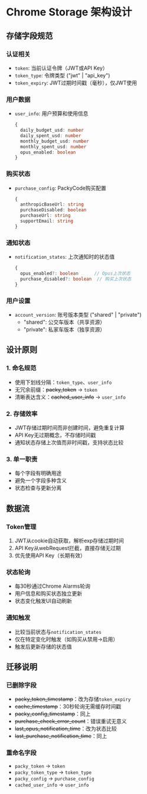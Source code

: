 # Chrome Storage 架构设计

## 存储字段规范

### 认证相关
- `token`: 当前认证令牌（JWT或API Key）
- `token_type`: 令牌类型 ("jwt" | "api_key")  
- `token_expiry`: JWT过期时间戳（毫秒），仅JWT使用

### 用户数据
- `user_info`: 用户预算和使用信息
  ```typescript
  {
    daily_budget_usd: number
    daily_spent_usd: number  
    monthly_budget_usd: number
    monthly_spent_usd: number
    opus_enabled: boolean
  }
  ```

### 购买状态
- `purchase_config`: PackyCode购买配置
  ```typescript
  {
    anthropicBaseUrl: string
    purchaseDisabled: boolean
    purchaseUrl: string
    supportEmail: string
  }
  ```

### 通知状态
- `notification_states`: 上次通知时的状态值
  ```typescript
  {
    opus_enabled?: boolean      // Opus上次状态
    purchase_disabled?: boolean  // 购买上次状态
  }
  ```

### 用户设置
- `account_version`: 账号版本类型 ("shared" | "private")
  - "shared": 公交车版本（共享资源）
  - "private": 私家车版本（独享资源）

## 设计原则

### 1. 命名规范
- 使用下划线分隔：`token_type`、`user_info`
- 无冗余前缀：~~packy_token~~ → `token`
- 清晰表达含义：~~cached_user_info~~ → `user_info`

### 2. 存储效率
- JWT存储过期时间而非创建时间，避免重复计算
- API Key无过期概念，不存储时间戳
- 通知状态存储上次值而非时间戳，支持状态比较

### 3. 单一职责
- 每个字段有明确用途
- 避免一个字段多种含义
- 状态检查与更新分离

## 数据流

### Token管理
1. JWT从cookie自动获取，解析exp存储过期时间
2. API Key从webRequest拦截，直接存储无过期
3. 优先使用API Key（长期有效）

### 状态轮询
- 每30秒通过Chrome Alarms轮询
- 用户信息和购买状态独立更新
- 状态变化触发UI自动刷新

### 通知触发
- 比较当前状态与`notification_states`
- 仅在特定变化时触发（如购买从禁用→启用）
- 触发后更新存储的状态值

## 迁移说明

### 已删除字段
- ~~packy_token_timestamp~~：改为存储`token_expiry`
- ~~cache_timestamp~~：30秒轮询无需缓存时间戳
- ~~packy_config_timestamp~~：同上
- ~~purchase_check_error_count~~：错误重试无意义
- ~~last_opus_notification_time~~：改为状态比较
- ~~last_purchase_notification_time~~：同上

### 重命名字段
- `packy_token` → `token`
- `packy_token_type` → `token_type`
- `packy_config` → `purchase_config`
- `cached_user_info` → `user_info`